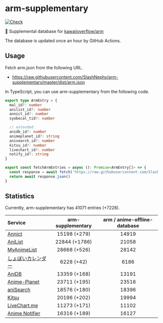 # arm-supplementary

[![Check](https://github.com/SlashNephy/arm-supplementary/actions/workflows/check-node.yml/badge.svg)](https://github.com/SlashNephy/arm-supplementary/actions/workflows/check-node.yml)

💊 Supplemental database for [kawaiioverflow/arm](https://github.com/kawaiioverflow/arm)

The database is updated once an hour by GitHub Actions.

## Usage

Fetch arm.json from the following URL.

- https://raw.githubusercontent.com/SlashNephy/arm-supplementary/master/dist/arm.json

In TypeScript, you can use arm-supplementary from the following code.

```TypeScript
export type ArmEntry = {
  mal_id?: number
  anilist_id?: number
  annict_id?: number
  syobocal_tid?: number

  // extended
  anidb_id?: number
  animeplanet_id?: string
  anisearch_id?: number
  kitsu_id?: number
  livechart_id?: number
  notify_id?: string
}

export const fetchArmEntries = async (): Promise<ArmEntry[]> => {
  const response = await fetch('https://raw.githubusercontent.com/SlashNephy/arm-supplementary/master/dist/arm.json')
  return await response.json()
}
```

## Statistics

Currently, arm-supplementary has 41071 entries (+7228).

| Service                                     | arm-supplementary | arm / anime-offline-database |
| :------------------------------------------ | :---------------: | :--------------------------: |
| [Annict](https://annict.com)                |   15198 (+279)    |            14919             |
| [AniList](https://anilist.co)               |   22844 (+1786)   |            21058             |
| [MyAnimeList](https://myanimelist.net)      |   28668 (+526)    |            28142             |
| [しょぼいカレンダー](https://cal.syoboi.jp) |    6228 (+42)     |             6186             |
| [AniDB](https://anidb.net)                  |   13359 (+168)    |            13191             |
| [Anime-Planet](https://anime-planet.com)    |   23711 (+195)    |            23516             |
| [aniSearch](https://anisearch.com)          |   18576 (+180)    |            18396             |
| [Kitsu](https://kitsu.io)                   |   20196 (+202)    |            19994             |
| [LiveChart.me](https://livechart.me)        |   11273 (+171)    |            11102             |
| [Anime Notifier](https://notify.moe)        |   16316 (+189)    |            16127             |
